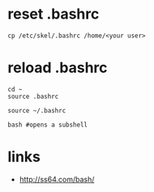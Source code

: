 # reset .bashrc

    cp /etc/skel/.bashrc /home/<your user>

# reload .bashrc

    cd ~
    source .bashrc

    source ~/.bashrc

    bash #opens a subshell

# links

* http://ss64.com/bash/
